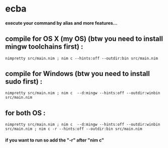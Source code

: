 # ecba

#### execute your command by alias and more features...

## compile for OS X (my OS) (btw you need to install mingw toolchains first) :

    nimpretty src/main.nim ; nim c --hints:off --outdir:bin src/main.nim

## compile for Windows (btw you need to install sudo first) :

    nimpretty src/main.nim ; nim c  --d:mingw --hints:off --outdir:winbin src/main.nim

## for both OS :

    nimpretty src/main.nim ; nim c  --d:mingw --hints:off --outdir:winbin src/main.nim ; nim c -r --hints:off --outdir:bin src/main.nim

#### if you want to run so add the "-r" after "nim c"

